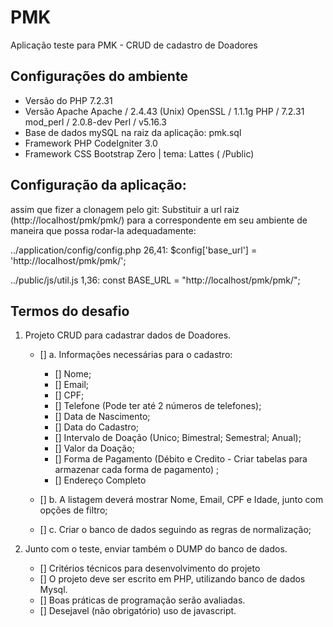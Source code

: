 # PMK
Aplicação teste para PMK - CRUD de cadastro de Doadores

## Configurações do ambiente

 - Versão do PHP 7.2.31
 - Versão Apache	Apache / 2.4.43 (Unix) OpenSSL / 1.1.1g PHP / 7.2.31 mod_perl / 2.0.8-dev Perl / v5.16.3
 - Base de dados mySQL na raiz da aplicação: pmk.sql
 - Framework PHP CodeIgniter 3.0
 - Framework CSS Bootstrap Zero | tema: Lattes ( /Public)

## Configuração da aplicação:

assim que fizer a clonagem pelo git:
Substituir a url raiz (http://localhost/pmk/pmk/) para a correspondente em seu ambiente de maneira que possa rodar-la adequadamente:

../application/config/config.php 26,41: $config['base_url'] = 'http://localhost/pmk/pmk/';


../public/js/util.js 1,36: const BASE_URL = "http://localhost/pmk/pmk/"; 

 ## Termos do desafio

 1. Projeto CRUD para cadastrar dados de Doadores.
    - [] a. Informações necessárias para o cadastro:
        - [] Nome;
        - [] Email;
        - [] CPF;
        - [] Telefone (Pode ter até 2 números de telefones);
        - [] Data de Nascimento;
        - [] Data do Cadastro;
        - [] Intervalo de Doação (Unico; Bimestral; Semestral; Anual);
        - [] Valor da Doação;
        - [] Forma de Pagamento (Débito e Credito - Criar tabelas para armazenar cada forma de pagamento) ;
        - [] Endereço Completo

    - [] b. A listagem deverá mostrar Nome, Email, CPF e Idade, junto com opções de filtro;
    - [] c. Criar o banco de dados seguindo as regras de normalização;

2. Junto com o teste, enviar também o DUMP do banco de dados.
    - [] Critérios técnicos para desenvolvimento do projeto
    - [] O projeto deve ser escrito em PHP, utilizando banco de dados Mysql.
    - [] Boas práticas de programação serão avaliadas.
    - [] Desejavel (não obrigatório) uso de javascript.